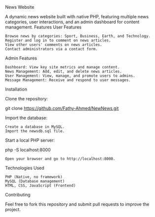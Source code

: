 News Website

A dynamic news website built with native PHP, featuring multiple news categories, user interactions, and an admin dashboard for content management.
Features
User Features

    Browse news by categories: Sport, Business, Earth, and Technology.
    Register and log in to comment on news articles.
    View other users' comments on news articles.
    Contact administrators via a contact form.

Admin Features

    Dashboard: View key site metrics and manage content.
    News Management: Add, edit, and delete news articles.
    User Management: View, manage, and promote users to admins.
    Message Management: Receive and respond to user messages.

Installation

Clone the repository:

git clone https://github.com/Fathy-Ahmed/NewNews.git

Import the database:

    Create a database in MySQL.
    Import the newsdb.sql file.

Start a local PHP server:

php -S localhost:8000

    Open your browser and go to http://localhost:8000.

Technologies Used

    PHP (Native, no framework)
    MySQL (Database management)
    HTML, CSS, JavaScript (Frontend)

Contributing

Feel free to fork this repository and submit pull requests to improve the project.
